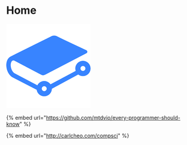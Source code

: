 # Home

![Tech Notes](.gitbook/assets/gitbook.png)

{% embed url="https://github.com/mtdvio/every-programmer-should-know" %}

{% embed url="http://carlcheo.com/compsci" %}



